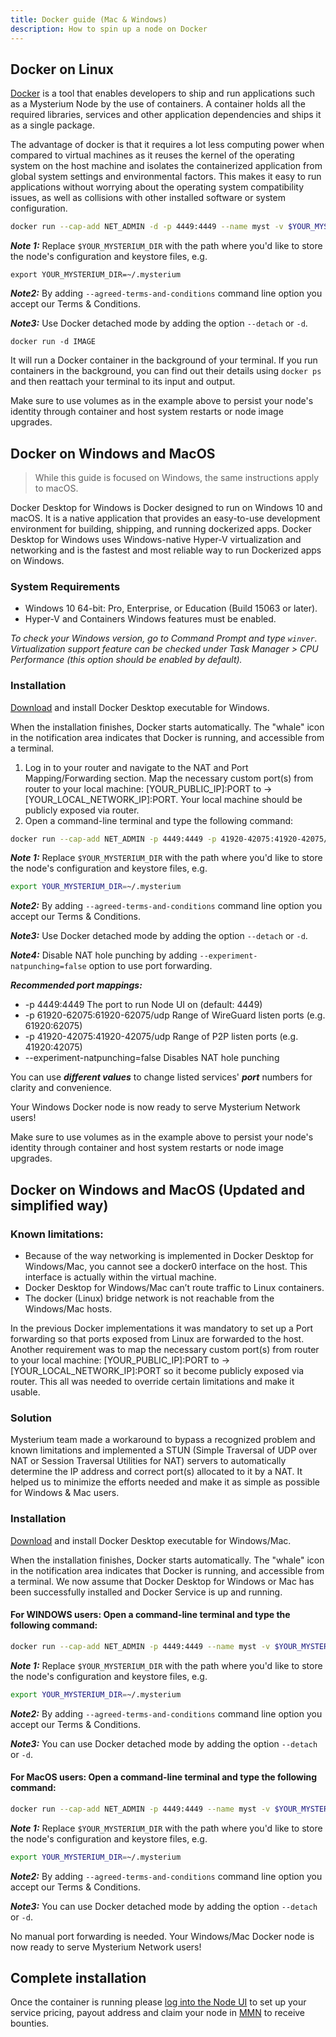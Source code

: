 ```yaml
---
title: Docker guide (Mac & Windows)
description: How to spin up a node on Docker
---
```


## Docker on Linux

[Docker](https://www.docker.com/) is a tool that enables developers to ship and run applications such as a Mysterium Node by the use of containers.
A container holds all the required libraries, services and other application dependencies and ships it as a single package.

The advantage of docker is that it requires a lot less computing power when compared to virtual machines as it reuses the kernel of the operating system on the host machine and isolates the containerized application from global system settings and environmental factors.
This makes it easy to run applications without worrying about the operating system compatibility issues, as well as collisions with other installed software or system configuration.


```bash
docker run --cap-add NET_ADMIN -d -p 4449:4449 --name myst -v $YOUR_MYSTERIUM_DIR:/var/lib/mysterium-node mysteriumnetwork/myst:latest service --agreed-terms-and-conditions wireguard
```

**_Note 1:_** Replace `$YOUR_MYSTERIUM_DIR` with the path where you'd like to store the node's configuration and keystore files, e.g.

```
export YOUR_MYSTERIUM_DIR=~/.mysterium
```

**_Note2:_** By adding `--agreed-terms-and-conditions` command line option you accept our Terms & Conditions.

**_Note3:_** Use Docker detached mode by adding the option `--detach` or `-d`.

```
docker run -d IMAGE
```

It will run a Docker container in the background of your terminal.
If you run containers in the background, you can find out their details using `docker ps` and then reattach your terminal to its input and output.

Make sure to use volumes as in the example above to persist your node's identity through container and host system restarts or node image upgrades.

## Docker on Windows and MacOS

> While this guide is focused on Windows, the same instructions apply to macOS.

Docker Desktop for Windows is Docker designed to run on Windows 10 and macOS.
It is a native application that provides an easy-to-use development environment for building, shipping, and running dockerized apps.
Docker Desktop for Windows uses Windows-native Hyper-V virtualization and networking and is the fastest and most reliable way to run Dockerized apps on Windows.

### System Requirements

-   Windows 10 64-bit: Pro, Enterprise, or Education (Build 15063 or later).
-   Hyper-V and Containers Windows features must be enabled.

_To check your Windows version, go to Command Prompt and type `winver`.
Virtualization support feature can be checked under Task Manager > CPU Performance (this option should be enabled by default)._

### Installation

[Download](https://hub.docker.com/editions/community/docker-ce-desktop-windows/) and install Docker Desktop executable for Windows.

When the installation finishes, Docker starts automatically. The "whale" icon  
in the notification area indicates that Docker is running, and accessible from a terminal.

1.  Log in to your router and navigate to the NAT and Port Mapping/Forwarding section. Map the necessary custom port(s) from router to your local machine: [YOUR_PUBLIC_IP]:PORT to -> [YOUR_LOCAL_NETWORK_IP]:PORT. Your local machine should be publicly exposed via router.
2.  Open a command-line terminal and type the following command:

```bash
docker run --cap-add NET_ADMIN -p 4449:4449 -p 41920-42075:41920-42075/udp -p 61920-62075:61920-62075/udp --name myst -v $YOUR_MYSTERIUM_DIR:/var/lib/mysterium-node mysteriumnetwork/myst:latest --experiment-natpunching=false --p2p.listen.ports=41920:42075 service --agreed-terms-and-conditions --wireguard.listen.ports=61920:62075 wireguard
```

**_Note 1:_** Replace `$YOUR_MYSTERIUM_DIR` with the path where you'd like to store the node's configuration and keystore files, e.g.

```bash
export YOUR_MYSTERIUM_DIR=~/.mysterium
```

**_Note2:_** By adding `--agreed-terms-and-conditions` command line option you accept our Terms & Conditions.

**_Note3:_** Use  Docker detached mode by adding the option `--detach` or `-d`.

**_Note4:_** Disable NAT hole punching by adding `--experiment-natpunching=false` option to use port forwarding.

**_Recommended port mappings:_**

- -p 4449:4449 The port to run Node UI on (default: 4449)
- -p 61920-62075:61920-62075/udp Range of WireGuard listen ports (e.g. 61920:62075)
- -p 41920-42075:41920-42075/udp Range of P2P listen ports (e.g. 41920:42075)
- --experiment-natpunching=false Disables NAT hole punching

You can use **_different values_** to change listed services' **_port_** numbers for clarity and convenience.

Your Windows Docker node is now ready to serve Mysterium Network users!

Make sure to use volumes as in the example above to persist your node's identity through container and host system restarts or node image upgrades.

## Docker on Windows and MacOS (Updated and simplified way)

### Known limitations:

- Because of the way networking is implemented in Docker Desktop for Windows/Mac, you cannot see a docker0 interface on the host. This interface is actually within the virtual machine.
- Docker Desktop for Windows/Mac can’t route traffic to Linux containers. 
- The docker (Linux) bridge network is not reachable from the Windows/Mac hosts.

In the previous Docker implementations it was mandatory to set up a Port forwarding so that ports exposed from Linux are forwarded to the host. Another requirement was to map the necessary custom port(s) from router to your local machine: [YOUR_PUBLIC_IP]:PORT to -> [YOUR_LOCAL_NETWORK_IP]:PORT so it become publicly exposed via router. This all was needed to override certain limitations and make it usable.

### Solution

Mysterium team made a workaround to bypass a recognized problem and known limitations and implemented a STUN (Simple Traversal of UDP over NAT or Session Traversal Utilities for NAT) servers to automatically determine the IP address and correct port(s) allocated to it by a NAT. It helped us to minimize the efforts needed and make it as simple as possible for Windows & Mac users.

### Installation

[Download](https://www.docker.com/products/docker-desktop) and install Docker Desktop executable for Windows/Mac.

When the installation finishes, Docker starts automatically. The "whale" icon in the notification area indicates that Docker is running, and accessible from a terminal. We now assume that Docker Desktop for Windows or Mac has been successfully installed and Docker Service is up and running.

#### For WINDOWS users: Open a command-line terminal and type the following command:

```bash
docker run --cap-add NET_ADMIN -p 4449:4449 --name myst -v $YOUR_MYSTERIUM_DIR:/var/lib/mysterium-node mysteriumnetwork/myst:latest service --agreed-terms-and-conditions wireguard
```

**_Note 1:_** Replace `$YOUR_MYSTERIUM_DIR` with the path where you'd like to store the node's configuration and keystore files, e.g.

```bash
export YOUR_MYSTERIUM_DIR=~/.mysterium
```

**_Note2:_** By adding `--agreed-terms-and-conditions` command line option you accept our Terms & Conditions.

**_Note3:_** You can use Docker detached mode by adding the option `--detach` or `-d`.


#### For MacOS users: Open a command-line terminal and type the following command:

```bash
docker run --cap-add NET_ADMIN -p 4449:4449 --name myst -v $YOUR_MYSTERIUM_DIR:/var/lib/mysterium-node --device /dev/net/tun:/dev/net/tun mysteriumnetwork/myst:latest service --agreed-terms-and-conditions wireguard
```

**_Note 1:_** Replace `$YOUR_MYSTERIUM_DIR` with the path where you'd like to store the node's configuration and keystore files, e.g.

```bash
export YOUR_MYSTERIUM_DIR=~/.mysterium
```

**_Note2:_** By adding `--agreed-terms-and-conditions` command line option you accept our Terms & Conditions.

**_Note3:_** You can use Docker detached mode by adding the option `--detach` or `-d`.


No manual port forwarding is needed. Your Windows/Mac Docker node is now ready to serve Mysterium Network users!



## Complete installation

Once the container is running please [log into the Node UI](/node-runners/node-ui/) to set up your service pricing, payout address and claim your node in [MMN](https://testnet2.mysterium.network) to receive bounties.
